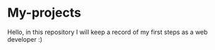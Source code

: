 # My-projects

Hello, in this repository I will keep a record of my first steps as a web developer :)
